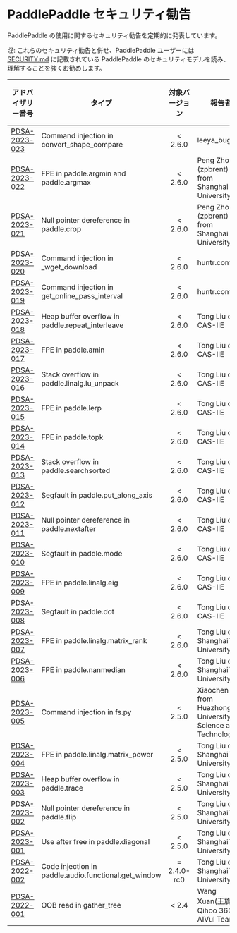 # PaddlePaddle セキュリティ勧告

PaddlePaddle の使用に関するセキュリティ勧告を定期的に発表しています。



*注*: これらのセキュリティ勧告と併せ、PaddlePaddle ユーザーには [SECURITY.md](../SECURITY_ja.md) に記載されている PaddlePaddle のセキュリティモデルを読み、理解することを強くお勧めします。


| アドバイザリー番号                                    | タイプ                                                  |   対象バージョン   | 報告者                                                             | 追加情報 |
|----------------------------------------------|------------------------------------------------------|:-----------:|-----------------------------------------------------------------|------|
| [PDSA-2023-023](./advisory/pdsa-2023-023.md) | Command injection in convert_shape_compare           |   < 2.6.0   | leeya_bug                                                       |      |
| [PDSA-2023-022](./advisory/pdsa-2023-022.md) | FPE in paddle.argmin and paddle.argmax               |   < 2.6.0   | Peng Zhou (zpbrent) from Shanghai University                    |      |
| [PDSA-2023-021](./advisory/pdsa-2023-021.md) | Null pointer dereference in paddle.crop              |   < 2.6.0   | Peng Zhou (zpbrent) from Shanghai University                    |      |
| [PDSA-2023-020](./advisory/pdsa-2023-020.md) | Command injection in _wget_download                  |   < 2.6.0   | huntr.com                                                       |      |
| [PDSA-2023-019](./advisory/pdsa-2023-019.md) | Command injection in get_online_pass_interval        |   < 2.6.0   | huntr.com                                                       |      |
| [PDSA-2023-018](./advisory/pdsa-2023-018.md) | Heap buffer overflow in paddle.repeat_interleave     |   < 2.6.0   | Tong Liu of CAS-IIE                                             |      |
| [PDSA-2023-017](./advisory/pdsa-2023-017.md) | FPE in paddle.amin                                   |   < 2.6.0   | Tong Liu of CAS-IIE                                             |      |
| [PDSA-2023-016](./advisory/pdsa-2023-016.md) | Stack overflow in paddle.linalg.lu_unpack            |   < 2.6.0   | Tong Liu of CAS-IIE                                             |      |
| [PDSA-2023-015](./advisory/pdsa-2023-015.md) | FPE in paddle.lerp                                   |   < 2.6.0   | Tong Liu of CAS-IIE                                             |      |
| [PDSA-2023-014](./advisory/pdsa-2023-014.md) | FPE in paddle.topk                                   |   < 2.6.0   | Tong Liu of CAS-IIE                                             |      |
| [PDSA-2023-013](./advisory/pdsa-2023-013.md) | Stack overflow in paddle.searchsorted                |   < 2.6.0   | Tong Liu of CAS-IIE                                             |      |
| [PDSA-2023-012](./advisory/pdsa-2023-012.md) | Segfault in paddle.put_along_axis                    |   < 2.6.0   | Tong Liu of CAS-IIE                                             |      |
| [PDSA-2023-011](./advisory/pdsa-2023-011.md) | Null pointer dereference in paddle.nextafter         |   < 2.6.0   | Tong Liu of CAS-IIE                                             |      |
| [PDSA-2023-010](./advisory/pdsa-2023-010.md) | Segfault in paddle.mode                              |   < 2.6.0   | Tong Liu of CAS-IIE                                             |      |
| [PDSA-2023-009](./advisory/pdsa-2023-009.md) | FPE in paddle.linalg.eig                             |   < 2.6.0   | Tong Liu of CAS-IIE                                             |      |
| [PDSA-2023-008](./advisory/pdsa-2023-008.md) | Segfault in paddle.dot                               |   < 2.6.0   | Tong Liu of CAS-IIE                                             |      |
| [PDSA-2023-007](./advisory/pdsa-2023-007.md) | FPE in paddle.linalg.matrix_rank                     |   < 2.6.0   | Tong Liu of ShanghaiTech University                             |      |
| [PDSA-2023-006](./advisory/pdsa-2023-006.md) | FPE in paddle.nanmedian                              |   < 2.6.0   | Tong Liu of ShanghaiTech University                             |      |
| [PDSA-2023-005](./advisory/pdsa-2023-005.md) | Command injection in fs.py                           |   < 2.5.0   | Xiaochen Guo from Huazhong University of Science and Technology |      |
| [PDSA-2023-004](./advisory/pdsa-2023-004.md) | FPE in paddle.linalg.matrix_power                    |   < 2.5.0   | Tong Liu of ShanghaiTech University                             |      |
| [PDSA-2023-003](./advisory/pdsa-2023-003.md) | Heap buffer overflow in paddle.trace                 |   < 2.5.0   | Tong Liu of ShanghaiTech University                             |      |
| [PDSA-2023-002](./advisory/pdsa-2023-002.md) | Null pointer dereference in paddle.flip              |   < 2.5.0   | Tong Liu of ShanghaiTech University                             |      |
| [PDSA-2023-001](./advisory/pdsa-2023-001.md) | Use after free in paddle.diagonal                    |   < 2.5.0   | Tong Liu of ShanghaiTech University                             |      |
| [PDSA-2022-002](./advisory/pdsa-2022-002.md) | Code injection in paddle.audio.functional.get_window | = 2.4.0-rc0 | Tong Liu of ShanghaiTech University                             |      |
| [PDSA-2022-001](./advisory/pdsa-2022-001.md) | OOB read in gather_tree                              |    < 2.4    | Wang Xuan(王旋) of Qihoo 360 AIVul Team                           |      |
